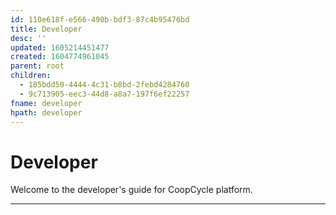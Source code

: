 ```yaml
---
id: 110e618f-e566-490b-bdf3-87c4b95476bd
title: Developer
desc: ''
updated: 1605214451477
created: 1604774961045
parent: root
children:
  - 185bdd50-4444-4c31-b8bd-2febd4284760
  - 9c713905-eec3-44d8-a8a7-197f6ef22257
fname: developer
hpath: developer
---
```

<link rel="stylesheet" href="https://stackpath.bootstrapcdn.com/bootstrap/4.5.0/css/bootstrap.min.css" integrity="sha384-9aIt2nRpC12Uk9gS9baDl411NQApFmC26EwAOH8WgZl5MYYxFfc+NcPb1dKGj7Sk" crossorigin="anonymous">
<script src="https://code.jquery.com/jquery-3.5.1.slim.min.js" integrity="sha384-DfXdz2htPH0lsSSs5nCTpuj/zy4C+OGpamoFVy38MVBnE+IbbVYUew+OrCXaRkfj" crossorigin="anonymous"></script>
<script src="https://cdn.jsdelivr.net/npm/popper.js@1.16.0/dist/umd/popper.min.js" integrity="sha384-Q6E9RHvbIyZFJoft+2mJbHaEWldlvI9IOYy5n3zV9zzTtmI3UksdQRVvoxMfooAo" crossorigin="anonymous"></script>
<script src="https://stackpath.bootstrapcdn.com/bootstrap/4.5.0/js/bootstrap.min.js" integrity="sha384-OgVRvuATP1z7JjHLkuOU7Xw704+h835Lr+6QL9UvYjZE3Ipu6Tp75j7Bh/kR0JKI" crossorigin="anonymous"></script>
<!-- Font Awesome -->
<script src="https://kit.fontawesome.com/489c6dd9c4.js" crossorigin="anonymous"></script>

# Developer

<div class="alert alert-info" role="alert">
Welcome to the developer's guide for CoopCycle platform.
</div>

* * *

